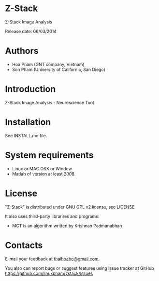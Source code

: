 Z-Stack
======

Z-Stack Image Analysis

Release date: 06/03/2014

Authors
=======
* Hoa Pham (GNT company, Vietnam)
* Son Pham (University of California, San Diego)

Introduction
============
Z-Stack Image Analysis - Neuroscience Tool

Installation
============
See INSTALL.md file.

System requirements
===================
+ Linux or MAC OSX or Window
+ Matlab of version at least 2008.

License
=======
"Z-Stack" is distributed under GNU GPL v2 license, see LICENSE.

It also uses third-party librarires and programs:
+ MCT is an algorithm written by Krishnan Padmanabhan

Contacts
========
E-mail your feedback at thaihoabo@gmail.com.

You also can report bugs or suggest features using issue tracker at GitHub
https://github.com/linuxpham/zstack/issues
